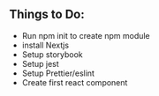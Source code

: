 ## Things to Do:

-   Run npm init to create npm module
-   install Nextjs
-   Setup storybook
-   Setup jest
-   Setup Prettier/eslint
-   Create first react component
